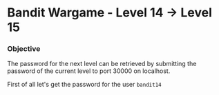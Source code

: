 # Bandit Wargame - Level 14 -> Level 15

### Objective
The password for the next level can be retrieved by submitting the password of the current level to port 30000 on localhost.

First of all let's get the password for the user `bandit14`
